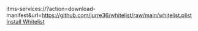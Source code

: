 itms-services://?action=download-manifest&url=https://github.com/jurre36/whitelist/raw/main/whitelist.plist
<a href="itms-services://?action=download-manifest&url=https://github.com/jurre36/whitelist/raw/main/whitelist.plist">Install Whitelist</a>
